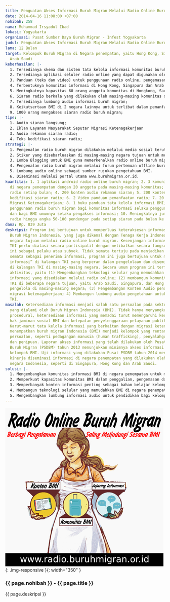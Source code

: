 ```yaml
---
title: Penguatan Akses Informasi Buruh Migran Melalui Radio Online Buruh Migran
date: 2014-04-16 11:08:00 +07:00
nohibah: 258
nama: Muhammad Irsyadul Ibad
lokasi: Yogyakarta
organisasi: Pusat Sumber Daya Buruh Migran - Infest Yogyakarta
judul: Penguatan Akses Informasi Buruh Migran Melalui Radio Online Buruh Migran
lama: 12 Bulan
target: Kelompok Buruh MIgran di Negara penempatan, yaitu Hong Kong, Singapura dan
  Arab Saudi
keberhasilan: |-
  1. Tersedianya skema dan sistem tata kelola informasi komunitas buruh migran;
  2. Tersedianya aplikasi seluler radio online yang dapat digunakan oleh buruh migran untuk mengakses informasi;
  3. Panduan (teks dan video) untuk penggunaan radio online, pengemasan informasi dan diseminasi informasi;
  4. Terbentuknya komunitas informasi di Hong Kong, Singapura dan Arab Saudi;
  5. Meningkatnya kapasitas 60 orang anggota komunitas di Hongkong, Saudi Arabia dan Singapura untuk melakukan peliputan, dokumentasi data, pengemasan dan diseminasi informasi;
  6. Siaran radio berkala yang dilakukan oleh masing-masing komunitas di negara tujuan sasaran program yang menyasar BMI di masing-masing negara;
  7. Tersedianya lumbung audio informasi buruh migran;
  8. Keikutsertaan BMI di 2 negara lainnya untuk terlibat dalam pemanfaatan;
  9. 1000 orang mengakses siaran radio buruh migran;
tipe: |-
  1. Audio siaran langsung;
  2. Iklan Layanan Masyarakat Seputar Migrasi Ketenagakerjaan
  3. Audio rekaman siaran radio;
  4. Teks kodifikasi siaran radio;
strategi: |-
  1. Pengenalan radio buruh migran dilakukan melalui media sosial terutama facebook yang lebih banyak digunakan oleh kelompok BMI. Distribusi dilakukan melalui komunitas online di media sosial dan iklan di media sosial facebook. Twitter akan turut digunakan untuk memaksimalkan pengenalan radio tersebut.
  2. Stiker yang disebarluaskan di masing-masing negara tujuan untuk memerkenalkan radio buruh migran.
  3. Lomba Blogging untuk BMI guna memerkenalkan radio online buruh migran;
  4. Pengenalan radio buruh migran melalui forum pertemuan offline buruh migran.
  5. Lumbung audio online sebagai sumber rujukan pengetahuan BMI.
  6. Diseminasi melalui portal utama www.buruhmigran.or.id.
kuantitas: 1. 1 aplikasi android radio online buruh migran; 2. 3 komunitas informasi
  di negara penempatan dengan 20 anggota pada masing-masing komunitas; 3. 20 siaran
  radio setiap bulan; 4. 200 konten audio rekaman siaran; 5. 200 konten teks hasil
  kodifikasi siaran radio; 6. 2 Video panduan pemanfaatan radio; 7. 20 ILM pendidikan
  Migrasi Ketenagakerjaan; 8. 1 buku panduan tata kelola informasi BMI; 9. 1 manual
  penggunaan radio buruh migran bagi komunitas informasi selaku pengguna langsung
  dan bagi BMI umumnya selaku pengakses informasi; 10. Meningkatnya jumlah pendengar
  radio hingga angka 50-100 pendengar pada setiap siaran pada bulan ke 5 siaran;
dana: Rp. 839 Juta
deskripsi: Program ini bertujuan untuk memperluas keteraksesan informasi di kalangan
  Buruh Migran Indonesia, yang juga dikenal dengan Tenaga Kerja Indonesia (TKI), di
  negara tujuan melalui radio online buruh migran. Kesenjangan informasi di kalangan
  TKI perlu diatasi secara partisipatif dengan melibatkan secara langsung kelompok
  ini sebagai pelaku atau subyek. Tidak semata tertuju pada menjadikan kelompok TKI
  semata sebagai penerima informasi, program ini juga bertujuan untuk membangun “komunitas
  informasi” di kalangan TKI yang berperan dalam pengelolaan dan diseminasi informasi
  di kalangan TKI di masing-masing negara. Secara umum program ini terfokus pada beberapa
  aktivitas, yaitu (1) Mengembangkan teknologi selular yang memudahkan BMI untuk mengakses
  informasi yang disediakan melalui radio online; (2) membangun komunitas informasi
  TKI di beberapa negara tujuan, yaitu Arab Saudi, Singapura, dan Hong Kong yang menjadi
  pengelola di masing-masing negara; (3) Pengembangan Konten Audio pendidikan seputar
  migrasi ketenagakerjaan; 4) Membangun lumbung audio pengetahuan untuk pendidikan
  TKI.
masalah: Ketersediaan informasi menjadi salah satu persoalan pada sektor migrasi ketenagakerjaan
  yang dialami oleh Buruh Migran Indonesia (BMI). Tidak hanya menyangkut ketepatan
  prosedural, ketersediaan informasi yang memadai turut memengaruhi keselamatan; akses
  hak jaminan sosial BMI dan ketepatan penyelenggaraan pelayanan publik oleh negara.
  Karut-marut tata kelola informasi yang berkaitan dengan migrasi ketenagakerjaan
  menempatkan buruh migran Indonesia (BMI) menjadi kelompok yang rentan terhadap berbagai
  persoalan, seperti pedagangan manusia (human trafficking), penyalahgunaan wewenang
  dan penipuan. Laporan akses informasi yang telah dilakukan oleh Pusat Sumber Daya
  Buruh Migran (PSDBM) tahun 2013 menunjukkan minimnya akses informasi yang dimiliki
  kelompok BMI. Uji informasi yang dilakukan Pusat PSDBM tahun 2014 menunjukkan lemahnya
  kinerja diseminasi informasi di negara penempatan yang dilakukan oleh perwakilan
  negara Indonesia, seperti di Singapura, Hong Kong dan Arab Saudi.
solusi: |-
  1. Mengembangkan komunitas informasi BMI di negara penempatan untuk memfasilitasi penyediaan informasi bagi BMI. Komunitas ini fokus pada pengembangan dan diseminasi informasi di kalangan BMI.
  2. Memperkuat kapasitas komunitas BMI dalam penggalian, pengemasan dan penyebarluasan informasi, dan; pemanfaatan radio online untuk diseminasi informasi.
  3. Memperbanyak konten informasi penting sebagai bahan belajar kelompok BMI
  4. Membangun teknologi selular yang memudahkan BMI di negara penempatan untuk mengakses radio online buruh migran;
  5. Mengembangkan lumbung informasi audio untuk pendidikan bagi kelompok BMI.
---
```


![258](/static/img/hibahcms/258.png){: .img-responsive }{: width="350" }

### {{ page.nohibah }} - {{ page.title }}

{{ page.deskripsi }}
